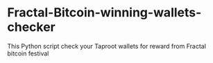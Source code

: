 # Fractal-Bitcoin-winning-wallets-checker
This Python script check your Taproot wallets for reward from Fractal bitcoin festival
